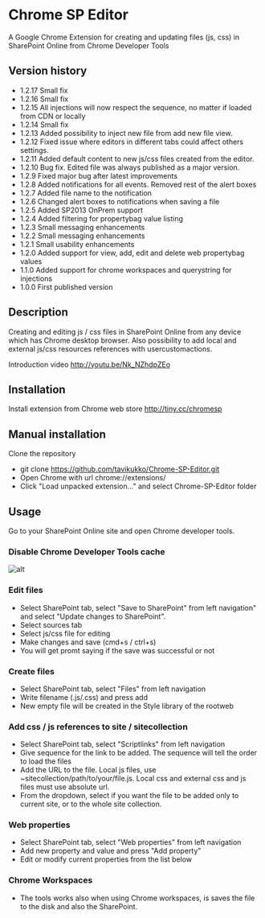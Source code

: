 Chrome SP Editor
==
A Google Chrome Extension for creating and updating files (js, css) in SharePoint Online from Chrome Developer Tools

## Version history
* 1.2.17 Small fix
* 1.2.16 Small fix
* 1.2.15 All injections will now respect the sequence, no matter if loaded from CDN or locally
* 1.2.14 Small fix
* 1.2.13 Added possibility to inject new file from add new file view.
* 1.2.12 Fixed issue where editors in different tabs could affect others settings.
* 1.2.11 Added default content to new js/css files created from the editor.
* 1.2.10 Bug fix. Edited file was always published as a major version.
* 1.2.9 Fixed major bug after latest improvements
* 1.2.8 Added notifications for all events. Removed rest of the alert boxes
* 1.2.7 Added file name to the notification
* 1.2.6 Changed alert boxes to notifications when saving a file
* 1.2.5 Added SP2013 OnPrem support
* 1.2.4 Added filtering for propertybag value listing
* 1.2.3 Small messaging enhancements
* 1.2.2 Small messaging enhancements
* 1.2.1 Small usability enhancements
* 1.2.0 Added support for view, add, edit and delete web propertybag values
* 1.1.0 Added support for chrome workspaces and querystring for injections
* 1.0.0 First published version

## Description

Creating and editing js / css files in SharePoint Online from any device which has Chrome desktop browser.
Also possibility to add local and external js/css resources references with usercustomactions.

Introduction video http://youtu.be/Nk_NZhdpZEo

## Installation
Install extension from Chrome web store http://tiny.cc/chromesp

## Manual installation
Clone the repository
* git clone https://github.com/tavikukko/Chrome-SP-Editor.git
* Open Chrome with url chrome://extensions/
* Click "Load unpacked extension..." and select Chrome-SP-Editor folder

## Usage

Go to your SharePoint Online site and
open Chrome developer tools.

### Disable Chrome Developer Tools cache
![alt](http://i.stack.imgur.com/LcDvz.png)

### Edit files
* Select SharePoint tab, select "Save to SharePoint" from left navigation" and select "Update changes to SharePoint".
* Select sources tab
* Select js/css file for editing
* Make changes and save (cmd+s / ctrl+s)
* You will get promt saying if the save was successful or not

### Create files
* Select SharePoint tab, select "Files" from left navigation
* Write filename (.js/.css) and press add
* New empty file will be created in the Style library of the rootweb

### Add css / js references to site / sitecollection
* Select SharePoint tab, select "Scriptlinks" from left navigation
* Give sequence for the link to be added. The sequence will tell the order to load the files
* Add the URL to the file. Local js files, use ~sitecollection/path/to/your/file.js. Local css and external css and js files must use absolute url.
* From the dropdown, select if you want the file to be added only to current site, or to the whole site collection.

### Web properties
* Select SharePoint tab, select "Web properties" from left navigation
* Add new property and value and press "Add property"
* Edit or modify current properties from the list below

### Chrome Workspaces
* The tools works also when using Chrome workspaces, is saves the file to the disk and also the SharePoint.
